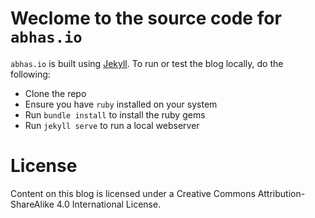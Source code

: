# Weclome to the source code for `abhas.io`

`abhas.io` is built using [Jekyll](https://jekyllrb.com). To run or test the
blog locally, do the following:

  * Clone the repo
  * Ensure you have `ruby` installed on your system
  * Run `bundle install` to install the ruby gems
  * Run `jekyll serve` to run a local webserver

# License

Content on this blog is licensed under a Creative Commons
Attribution-ShareAlike 4.0 International License. 


